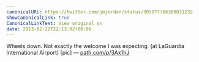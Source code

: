 ```yaml
---
canonicalURL: https://twitter.com/jmjordan/status/305077766360031232
ShowCanonicalLink: true
CanonicalLinkText: View original on
date: 2013-02-22T22:13:02+00:00
---
```

Wheels down. Not exactly the welcome I was expecting. (at LaGuardia International Airport) [pic] — [path.com/p/3Ax1hJ](http://path.com/p/3Ax1hJ)